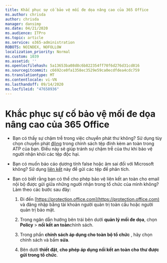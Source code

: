 ```yaml
---
title: Khắc phục sự cố bảo vệ mối đe dọa nâng cao của 365 Office
ms.author: chrisda
author: chrisda
manager: dansimp
ms.date: 04/21/2020
ms.audience: ITPro
ms.topic: article
ms.service: o365-administration
ROBOTS: NOINDEX, NOFOLLOW
localization_priority: Normal
ms.custom: 1039
ms.assetid: ''
ms.openlocfilehash: 5a13653ba08d8c6b822354ff70f6d276d31cd816
ms.sourcegitcommit: c6692ce0fa1358ec3529e59ca0ecdfdea4cdc759
ms.translationtype: MT
ms.contentlocale: vi-VN
ms.lasthandoff: 09/14/2020
ms.locfileid: "47658936"
---
```

# <a name="troubleshooting-office-365-advanced-threat-protection"></a>Khắc phục sự cố bảo vệ mối đe dọa nâng cao của 365 Office

- Bạn có thấy sự chậm trễ trong việc chuyển phát thư không? Sử dụng tùy chọn chuyển phát [động](https://docs.microsoft.com/microsoft-365/security/office-365-security/dynamic-delivery-and-previewing) trong chính sách tệp đính kèm an toàn trong ATP của bạn. Điều này sẽ giúp tránh sự chậm trễ của thư khi bảo vệ người nhận khỏi các tệp độc hại.

- Bạn có muốn báo cáo dương tính false hoặc âm sai đối với Microsoft không? Sử dụng [liên kết](https://www.microsoft.com/wdsi/filesubmission/) này để gửi các tệp để phân tích.

- Bạn có biết rằng bạn có thể cho phép bảo vệ liên kết an toàn cho email nội bộ được gửi giữa những người nhận trong tổ chức của mình không? Làm theo các bước sau đây:

  1. Đi đến [https://protection.office.com](https://protection.office.com) và đăng nhập bằng tài khoản người quản trị toàn cầu hoặc người quản trị bảo mật.

  2. Trong ngăn dẫn hướng bên trái bên dưới **quản lý mối đe dọa**, chọn **Policy** \> **nối kết an toàn**chính sách.

  3. Trong phần **chính sách áp dụng cho toàn bộ tổ chức** , hãy chọn chính sách và bấm **sửa**.

  4. Bên dưới **thiết đặt**, **cho phép áp dụng nối kết an toàn cho thư được gửi trong tổ chức**.
